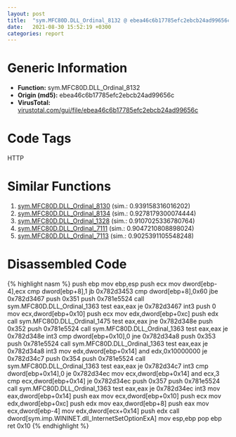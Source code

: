 ```yaml
---
layout: post
title:  "sym.MFC80D.DLL_Ordinal_8132 @ ebea46c6b17785efc2ebcb24ad99656c"
date:   2021-08-30 15:52:19 +0300
categories: report
---
```


# Generic Information
- **Function:** sym.MFC80D.DLL\_Ordinal\_8132
- **Origin (md5):** ebea46c6b17785efc2ebcb24ad99656c
- **VirusTotal:** [virustotal.com/gui/file/ebea46c6b17785efc2ebcb24ad99656c][virustotal_ref]

# Code Tags
<span class="tag" id="HTTP">HTTP</span>


# Similar Functions

1. [sym.MFC80D.DLL\_Ordinal\_8130][similar_1_ref] (sim.: 0.939158316016202)
2. [sym.MFC80D.DLL\_Ordinal\_8134][similar_2_ref] (sim.: 0.9278179300074444)
3. [sym.MFC80D.DLL\_Ordinal\_1328][similar_3_ref] (sim.: 0.9107025336780764)
4. [sym.MFC80D.DLL\_Ordinal\_7111][similar_4_ref] (sim.: 0.9047210808898024)
5. [sym.MFC80D.DLL\_Ordinal\_7113][similar_5_ref] (sim.: 0.9025391105548248)


# Disassembled Code

{% highlight nasm %}
push ebp
mov ebp,esp
push ecx
mov dword[ebp-4],ecx
cmp dword[ebp+8],1
jb 0x782d3453
cmp dword[ebp+8],0x60
jbe 0x782d3467
push 0x351
push 0x781e5524
call sym.MFC80D.DLL_Ordinal_1363
test eax,eax
je 0x782d3467
int3 
push 0
mov ecx,dword[ebp+0x10]
push ecx
mov edx,dword[ebp+0xc]
push edx
call sym.MFC80D.DLL_Ordinal_1475
test eax,eax
jne 0x782d348e
push 0x352
push 0x781e5524
call sym.MFC80D.DLL_Ordinal_1363
test eax,eax
je 0x782d348e
int3 
cmp dword[ebp+0x10],0
jne 0x782d34a8
push 0x353
push 0x781e5524
call sym.MFC80D.DLL_Ordinal_1363
test eax,eax
je 0x782d34a8
int3 
mov edx,dword[ebp+0x14]
and edx,0x10000000
je 0x782d34c7
push 0x354
push 0x781e5524
call sym.MFC80D.DLL_Ordinal_1363
test eax,eax
je 0x782d34c7
int3 
cmp dword[ebp+0x14],0
je 0x782d34ec
mov ecx,dword[ebp+0x14]
and ecx,3
cmp ecx,dword[ebp+0x14]
je 0x782d34ec
push 0x357
push 0x781e5524
call sym.MFC80D.DLL_Ordinal_1363
test eax,eax
je 0x782d34ec
int3 
mov eax,dword[ebp+0x14]
push eax
mov ecx,dword[ebp+0x10]
push ecx
mov edx,dword[ebp+0xc]
push edx
mov eax,dword[ebp+8]
push eax
mov ecx,dword[ebp-4]
mov edx,dword[ecx+0x14]
push edx
call dword[sym.imp.WININET.dll_InternetSetOptionExA]
mov esp,ebp
pop ebp
ret 0x10
{% endhighlight %}


[similar_1_ref]: /report/sym.MFC80D.DLL_Ordinal_8130@ebea46c6b17785efc2ebcb24ad99656c
[similar_2_ref]: /report/sym.MFC80D.DLL_Ordinal_8134@ebea46c6b17785efc2ebcb24ad99656c
[similar_3_ref]: /report/sym.MFC80D.DLL_Ordinal_1328@ebea46c6b17785efc2ebcb24ad99656c
[similar_4_ref]: /report/sym.MFC80D.DLL_Ordinal_7111@ebea46c6b17785efc2ebcb24ad99656c
[similar_5_ref]: /report/sym.MFC80D.DLL_Ordinal_7113@ebea46c6b17785efc2ebcb24ad99656c
[virustotal_ref]: https://www.virustotal.com/gui/file/ebea46c6b17785efc2ebcb24ad99656c